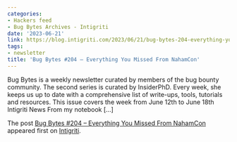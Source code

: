 ```yaml
---
categories:
- Hackers feed
- Bug Bytes Archives - Intigriti
date: '2023-06-21'
link: https://blog.intigriti.com/2023/06/21/bug-bytes-204-everything-you-missed-from-nahamcon/
tags:
- newsletter
title: 'Bug Bytes #204 – Everything You Missed From NahamCon'
---
```


<p>Bug Bytes is a weekly newsletter curated by members of the bug bounty community. The second series is curated by InsiderPhD. Every week, she keeps us up to date with a comprehensive list of write-ups, tools, tutorials and resources. This issue covers the week from June 12th to June 18th Intigriti News From my notebook [&#8230;]</p> <p>The post <a href="https://blog.intigriti.com/2023/06/21/bug-bytes-204-everything-you-missed-from-nahamcon/" rel="nofollow">Bug Bytes #204 &#8211; Everything You Missed From NahamCon</a> appeared first on <a href="https://blog.intigriti.com" rel="nofollow">Intigriti</a>.</p>
